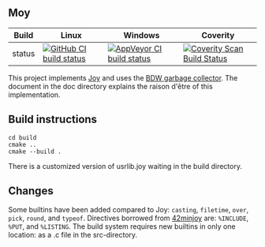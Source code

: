 Moy
---

Build|Linux|Windows|Coverity
---|---|---|---
status|[![GitHub CI build status](https://github.com/Wodan58/Moy/actions/workflows/cmake.yml/badge.svg)](https://github.com/Wodan58/Moy/actions/workflows/cmake.yml)|[![AppVeyor CI build status](https://ci.appveyor.com/api/projects/status/github/Wodan58/Moy?branch=master&svg=true)](https://ci.appveyor.com/project/Wodan58/Moy)|[![Coverity Scan Build Status](https://img.shields.io/coverity/scan/14635.svg)](https://scan.coverity.com/projects/wodan58-moy)

This project implements [Joy](https://github.com/Wodan58/Joy) and uses the
[BDW garbage collector](https://github.com/ivmai/bdwgc). The document in the
doc directory explains the raison d'être of this implementation.

Build instructions
------------------

    cd build
    cmake ..
    cmake --build .

There is a customized version of usrlib.joy waiting in the build directory.

Changes
-------

Some builtins have been added compared to Joy: `casting`, `filetime`, `over`,
`pick`, `round`, and `typeof`.
Directives borrowed from [42minjoy](https://github.com/Wodan58/42minjoy) are:
`%INCLUDE`, `%PUT`, and `%LISTING`.
The build system requires new builtins in only one location: as a .c file in
the src-directory.
